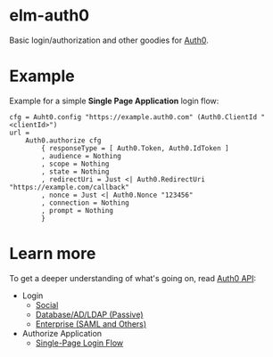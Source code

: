 # elm-auth0

Basic login/authorization and other goodies for [Auth0](https://auth0.com).

# Example

Example for a simple **Single Page Application** login flow:
```
cfg = Auht0.config "https://example.auth0.com" (Auth0.ClientId "<clientId>")
url =
    Auth0.authorize cfg
        { responseType = [ Auth0.Token, Auth0.IdToken ]
        , audience = Nothing
        , scope = Nothing
        , state = Nothing
        , redirectUri = Just <| Auth0.RedirectUri "https://example.com/callback"
        , nonce = Just <| Auth0.Nonce "123456"
        , connection = Nothing
        , prompt = Nothing
        }
```
# Learn more
To get a deeper understanding of what's going on, read [Auth0 API](https://auth0.com/docs/api/authentication):
- Login
    - [Social](https://auth0.com/docs/api/authentication#social)
    - [Database/AD/LDAP (Passive)](https://auth0.com/docs/api/authentication#database-ad-ldap-passive-)
    - [Enterprise (SAML and Others)](https://auth0.com/docs/api/authentication#enterprise-saml-and-others-)
- Authorize Application
    - [Single-Page Login Flow](https://auth0.com/docs/api/authentication#single-page-login-flow)
